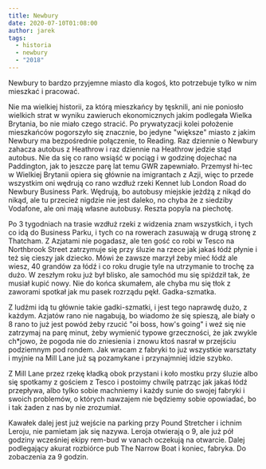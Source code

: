 ```yaml
---
title: Newbury
date: 2020-07-10T01:08:00
author: jarek
tags:
  - historia
  - newbury
  - "2018"
---
```


Newbury to bardzo przyjemne miasto dla kogoś, kto potrzebuje tylko w nim mieszkać i pracować.

<!-- more -->

Nie ma wielkiej historii, za którą mieszkańcy by tęsknili, ani nie poniosło wielkich strat w wyniku zawieruch ekonomicznych jakim podlegała Wielka Brytania, bo nie miało czego stracić. Po prywatyzacji kolei położenie mieszkańców pogorszyło się znacznie, bo jedyne "większe" miasto z jakim Newbury ma bezpośrednie połączenie, to Reading. Raz dziennie o Newbury zahacza autobus z Heathrow i raz dziennie na Heathrow jedzie stąd autobus. Nie da się co rano wsiąść w pociąg i w godzinę dojechać na Paddington, jak to jeszcze parę lat temu GWR zapewniało. Przemysł hi-tec w Wielkiej Brytanii opiera się głównie na imigrantach z Azji, więc to przede wszystkim oni wędrują co rano wzdłuż rzeki Kennet lub London Road do Newbury Business Park. Wędrują, bo autobusy miejskie jeżdżą z nikąd do nikąd, ale tu przecież nigdzie nie jest daleko, no chyba że z siedziby Vodafone, ale oni mają własne autobusy. Reszta popyla na piechotę.

Po 3 tygodniach na trasie wzdłuż rzeki z widzenia znam wszystkich, i tych co idą do Business Parku, i tych co na rowerach zasuwają w drugą stronę z Thatcham. Z Azjatami nie pogadasz, ale ten gość co robi w Tesco na Northbrook Street zatrzymuje się przy śluzie na rzece jak jakaś łódź płynie i też się cieszy jak dziecko. Mówi że zawsze marzył żeby mieć łódź ale wiesz, 40 grandów za łódź i co roku drugie tyle na utrzymanie to trochę za dużo. W zeszłym roku już był blisko, ale samochód mu się spiździł tak, że musiał kupić nowy. Nie do końca skumałem, ale chyba mu się tłok z zaworami spotkał jak mu pasek rozrządu pękł. Gadka-szmatka.

Z ludźmi idą tu głównie takie gadki-szmatki, i jest tego naprawdę dużo, z każdym. Azjatów rano nie nagabują, bo wiadomo że się spieszą, ale biały o 8 rano to już jest powód żeby rzucić "oi boss, how's going" i weź się nie zatrzymaj na parę minut, żeby wymienić typowe grzeczności, że jak zwykle ch*jowo, że pogoda nie do zniesienia i znowu ktoś nasrał w przejściu podziemnym pod rondem. Jak wracam z fabryki to już wszystkie warsztaty i myjnie na Mill Lane już są pozamykane i przynajmniej idzie szybko.

Z Mill Lane przez rzekę kładką obok przystani i koło mostku przy śluzie albo się spotkamy z gościem z Tesco i postoimy chwilę patrząc jak jakaś łódź przepływa, albo tylko sobie machniemy i każdy sunie do swojej fabryki i swoich problemów, o których nawzajem nie będziemy sobie opowiadać, bo i tak żaden z nas by nie zrozumiał.

Kawałek dalej jest już wejście na parking przy Pound Stretcher i ichnim Leroju, nie pamietam jak się nazywa. Leroja otwierają o 9, ale już pół godziny wcześniej ekipy rem-bud w vanach oczekują na otwarcie. Dalej podlegający akurat rozbiórce pub The Narrow Boat i koniec, fabryka. Do zobaczenia za 9 godzin.
